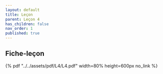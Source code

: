 ```yaml
---
layout: default
title: Leçon
parent: Leçon 4
has_children: false
nav_order: 1
published: true
---
```

## Fiche-leçon

{% pdf "../../assets/pdf/L4/L4.pdf" width=80% height=600px no_link %}